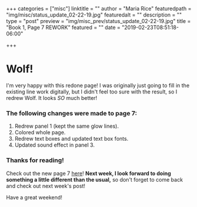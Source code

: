 +++
categories = ["misc"]
linktitle = ""
author = "Maria Rice"
featuredpath = "img/misc/status_update_02-22-19.jpg"
featuredalt = ""
description = ""
type = "post"
preview = "img/misc_prev/status_update_02-22-19.jpg"
title = "Book 1, Page 7 REWORK"
featured = ""
date = "2019-02-23T08:51:18-06:00"

+++

# Wolf!

I'm very happy with this redone page! I was originally just going to fill in the existing line work digitally, but I didn't feel too sure with the result, so I redrew Wolf. It looks _SO_ much better!

### The following changes were made to page 7:

1. Redrew panel 1 (kept the same glow lines).
2. Colored whole page.
3. Redrew text boxes and updated text box fonts.
4. Updated sound effect in panel 3.

### Thanks for reading!

Check out the new page 7 [here](https://mcrice123.github.io/morphic/blog/book-1-page-07/)! **Next week, I look forward to doing something a little different than the usual,** so don't forget to come back and check out next week's post! 

Have a great weekend! 

